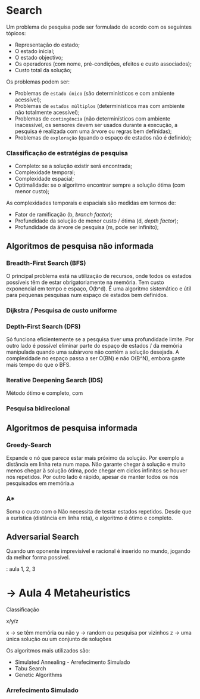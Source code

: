# Search

Um problema de pesquisa pode ser formulado de acordo com os seguintes tópicos:

- Representação do estado;
- O estado inicial;
- O estado objectivo;
- Os operadores (com nome, pré-condições, efeitos e custo associados);
- Custo total da solução;

Os problemas podem ser:

- Problemas de `estado único` (são determinísticos e com ambiente acessível);
- Problemas de `estados múltiplos` (determinísticos mas com ambiente não totalmente acessível);
- Problemas de `contingência` (não determinísticos com ambiente inacessível, os sensores devem ser usados durante a execução, a pesquisa é realizada com uma árvore ou regras bem definidas);
- Problemas de `exploração` (quando o espaço de estados não é definido);

### Classificação de estratégias de pesquisa

- Completo: se a solução existir será encontrada;
- Complexidade temporal;
- Complexidade espacial;
- Optimalidade: se o algoritmo encontrar sempre a solução ótima (com menor custo);

As complexidades temporais e espaciais são medidas em termos de:
- Fator de ramificação (b, *branch factor*);
- Profundidade da solução de menor custo / ótima (d, *depth factor*);
- Profundidade da árvore de pesquisa (m, pode ser infinito);

## Algoritmos de pesquisa não informada

### Breadth-First Search (BFS)

O principal problema está na utilização de recursos, onde todos os estados possíveis têm de estar obrigatoriamente na memória. Tem custo exponencial em tempo e espaço, O(b^d). É uma algoritmo sistemático e útil para pequenas pesquisas num espaço de estados bem definidos.

### Dijkstra / Pesquisa de custo uniforme

<TODO>

### Depth-First Search (DFS)

Só funciona eficientemente se a pesquisa tiver uma profundidade limite. Por outro lado é possível eliminar parte do espaço de estados / da memória manipulada quando uma subárvore não contém a solução desejada. A complexidade no espaço passa a ser O(BN) e não O(B^N), embora gaste mais tempo do que o BFS.

### Iterative Deepening Search (IDS)

Método ótimo e completo, com  <TODO>

### Pesquisa bidirecional

<TODO>

## Algoritmos de pesquisa informada

### Greedy-Search

Expande o nó que parece estar mais próximo da solução. Por exemplo a distância em linha reta num mapa. Não garante chegar à solução e muito menos chegar à solução ótima, pode chegar em ciclos infinitos se houver nós repetidos. Por outro lado é rápido, apesar de manter todos os nós pesquisados em memória.a

### A*

Soma o custo com o <TODO>
Não necessita de testar estados repetidos. 
Desde que a eurística (distância em linha reta), o algoritmo é ótimo e completo.

## Adversarial Search

Quando um oponente imprevisível e racional é inserido no mundo, jogando da melhor forma possível.

<TODO>: aula 1, 2, 3

# -> Aula 4 Metaheuristics

Classificação

x/y/z

x -> se têm memória ou não
y -> random ou pesquisa por vizinhos
z -> uma única solução ou um conjunto de soluções

Os algoritmos mais utilizados são:
- Simulated Annealing - Arrefecimento Simulado
- Tabu Search
- Genetic Algorithms

### Arrefecimento Simulado


